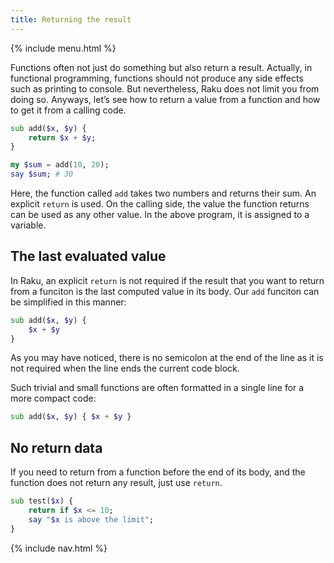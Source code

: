 ```yaml
---
title: Returning the result
---
```


{% include menu.html %}

Functions often not just do something but also return a result. Actually, in functional programming, functions should not produce any side effects such as printing to console. But nevertheless, Raku does not limit you from doing so. Anyways, let’s see how to return a value from a function and how to get it from a calling code.

```raku
sub add($x, $y) {
    return $x + $y;
}

my $sum = add(10, 20);
say $sum; # 30
```

Here, the function called `add` takes two numbers and returns their sum. An explicit `return` is used. On the calling side, the value the function returns can be used as any other value. In the above program, it is assigned to a variable.

## The last evaluated value

In Raku, an explicit `return` is not required if the result that you want to return from a funciton is the last computed value in its body. Our `add` funciton can be simplified in this manner:

```raku
sub add($x, $y) {
    $x + $y
}
```

As you may have noticed, there is no semicolon at the end of the line as it is not required when the line ends the current code block.

Such trivial and small functions are often formatted in a single line for a more compact code:

```raku
sub add($x, $y) { $x + $y }
```

## No return data

If you need to return from a function before the end of its body, and the function does not return any result, just use `return`.

```raku
sub test($x) {
    return if $x <= 10;
    say "$x is above the limit";
}
```

{% include nav.html %}
